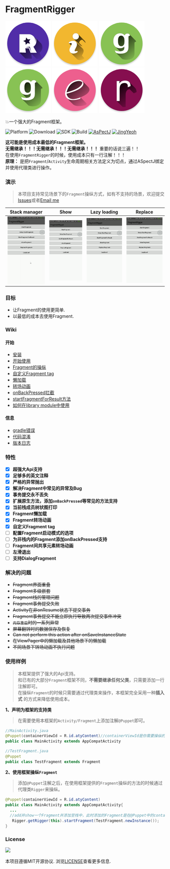 # FragmentRigger
![R](/images/rr.png)
![i](/images/i.png)
![g](/images/g.png)
![g](/images/g.png)
![e](/images/e.png)
![r](/images/r.png)

:boom:一个强大的Fragment框架。

![Platform](https://img.shields.io/badge/platform-Androd-green.svg)
![Download](https://api.bintray.com/packages/jkb/maven/fragment-rigger/images/download.svg)
![SDK](https://img.shields.io/badge/SDK-12%2B-green.svg)
![Build](https://img.shields.io/badge/Powered%20by-AsPectJ-blue.svg)
[![AsPectJ](https://img.shields.io/badge/license-MIT-yellowgreen.svg)](https://github.com/HujiangTechnology/gradle_plugin_android_aspectjx)
[![JingYeoh](https://img.shields.io/badge/author-JustKiddingBaby-red.svg)](http://blog.justkiddingbaby.com/)

**这可能是使用成本最低的Fragment框架。**  
**无需继承！！！无需继承！！！无需继承！！！** 重要的话说三遍！！   
在使用`FragmentRigger`的时候，使用成本只有一行注解！！！  
**原理：** 是把`Fragment`/`Activity`生命周期相关方法定义为切点，通过ASpectJ绑定并使用代理类进行操作。

### 演示
>本项目支持常见场景下的`Fragment`操纵方式，如有不支持的场景，欢迎提交[Issues](https://github.com/JustKiddingBaby/FragmentRigger/issues)或者[Email me](mailto:yangjing9611@foxmail.com)

|Stack manager|Show|Lazy loading|Replace|
|:-----------:|:-----:|:---------:|:------:|
|<img src="/images/start.gif" width = "200px"/>|<img src="/images/show.gif" width = "200px"/>|<img src="/images/lazyload.gif" width = "200px"/>|<img src="/images/replace.gif" width = "200px"/>|

### 目标
* 让Fragment的使用更简单.
* 以最低的成本去使用Fragment.

### Wiki
#### 开始
* [安装](https://github.com/JustKiddingBaby/FragmentRigger/wiki/首页)
* [开始使用](https://github.com/JustKiddingBaby/FragmentRigger/wiki/开始使用)
* [Fragment的操纵](https://github.com/JustKiddingBaby/FragmentRigger/wiki/Fragment的操纵)
* [自定义Fragment tag](https://github.com/JustKiddingBaby/FragmentRigger/wiki/%E8%87%AA%E5%AE%9A%E4%B9%89Fragment-tag)
* [懒加载](https://github.com/JustKiddingBaby/FragmentRigger/wiki/懒加载)
* [转场动画](https://github.com/JustKiddingBaby/FragmentRigger/wiki/转场动画)
* [onBackPressed拦截](https://github.com/JustKiddingBaby/FragmentRigger/wiki/onBackPressed拦截)
* [startFragmentForResult方法](https://github.com/JustKiddingBaby/FragmentRigger/wiki/startFragmentForResult方法)
* [如何在library module中使用](https://github.com/JustKiddingBaby/FragmentRigger/wiki/如何在library-module中使用)
#### 信息
* [gradle错误](https://github.com/JustKiddingBaby/FragmentRigger/wiki/gradle%E4%BE%9D%E8%B5%96%E9%97%AE%E9%A2%98)
* [代码混淆](https://github.com/JustKiddingBaby/FragmentRigger/wiki/代码混淆)
* [版本日志](https://github.com/JustKiddingBaby/FragmentRigger/wiki/版本日志)

### 特性
- [x] **超强大Api支持**
- [x] **足够多的英文注释**
- [x] **严格的异常抛出**
- [x] **解决Fragment中常见的异常及Bug**
- [x] **事务提交永不丢失**
- [x] **扩展原生方法，添加`onBackPressed`等常见的方法支持**
- [x] **当前栈成员树状图打印**
- [x] **Fragment懒加载**
- [x] **Fragment转场动画**
- [x] **自定义Fragment tag**
- [ ] **配置Fragment启动模式的选项**
- [ ] **为非栈内的Fragment添加onBackPressed支持**
- [ ] **Fragment间共享元素转场动画**
- [ ] **左滑退出**
- [ ] **支持DialogFragment**

### 解决的问题
* ~~Fragment界面重叠~~
* ~~Fragment多级嵌套~~
* ~~Fragment栈的管理问题~~
* ~~Fragment事务提交失败~~
* ~~Activity在非onResume状态下提交事务~~
* ~~Fragment事务提交不能立即执行导致两次提交事件冲突~~
* ~~`内存重启`时的一系列异常~~
* ~~屏幕翻转时的数据保存及恢复~~
* ~~Can not perform this action after onSaveInstanceState~~
* ~~在ViewPager中的懒加载及其他场景下的懒加载~~
* ~~不同场景下转场动画不执行问题~~

### 使用样例
>本框架提供了强大的Api支持。  
和已有的大部分`Fragment`框架不同，**不需要继承任何父类**，只需要添加一行注解即可。  
在操纵`Fragment`的时候只需要通过代理类来操作，本框架完全采用一种**插入式** 的方式来降低使用成本。

**1、声明为框架的支持类**
>在需要使用本框架的`Activity/Fragment`上添加注解`@Puppet`即可。

```java
//MainActivity.java
@Puppet(containerViewId = R.id.atyContent)//containerViewId是你需要操纵的Fragment在add时候的container view
public class MainActivity extends AppCompatActivity
```
```java
//TestFragment.java
@Puppet
public class TestFragment extends Fragment
```

**2、使用框架操纵`Fragment`**
>添加`@Puppet`注解之后，在使用框架提供的`Fragment`操纵的方法的时候通过代理类`Rigger`来操纵。

```java
@Puppet(containerViewId = R.id.atyContent)
public class MainActivity extends AppCompatActivity{
  ...
  //add并show一个Fragment并添加至栈中，此时添加的Fragment是在@Puppet中的containerViewId中的
   Rigger.getRigger(this).startFragment(TestFragment.newInstance());
}
```

### License
![](https://upload.wikimedia.org/wikipedia/commons/thumb/f/f8/License_icon-mit-88x31-2.svg/128px-License_icon-mit-88x31-2.svg.png)

本项目遵循MIT开源协议. 浏览[LICENSE](https://opensource.org/licenses/MIT)查看更多信息.